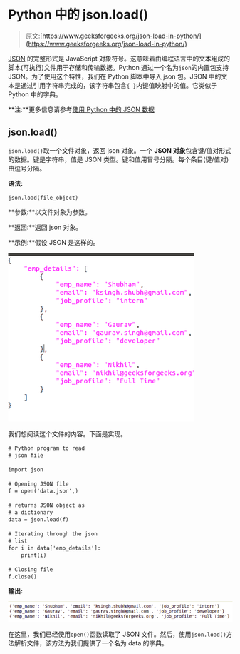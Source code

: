 # Python 中的 json.load()

> 原文:[https://www.geeksforgeeks.org/json-load-in-python/](https://www.geeksforgeeks.org/json-load-in-python/)

[JSON](https://www.geeksforgeeks.org/javascript-json/) 的完整形式是 JavaScript 对象符号。这意味着由编程语言中的文本组成的脚本(可执行)文件用于存储和传输数据。Python 通过一个名为`json`的内置包支持 JSON。为了使用这个特性，我们在 Python 脚本中导入 json 包。JSON 中的文本是通过引用字符串完成的，该字符串包含`{ }`内键值映射中的值。它类似于 Python 中的字典。

**注:**更多信息请参考[使用 Python 中的 JSON 数据](https://www.geeksforgeeks.org/working-with-json-data-in-python/)

## json.load()

`json.load()`取一个文件对象，返回 json 对象。一个 **JSON 对象**包含键/值对形式的数据。键是字符串，值是 JSON 类型。键和值用冒号分隔。每个条目(键/值对)由逗号分隔。

**语法:**

```
json.load(file_object)
```

**参数:**以文件对象为参数。

**返回:**返回 json 对象。

**示例:**假设 JSON 是这样的。

![pyhton-append-json1](img/c1f7ebbcf82ae42f4b6124add68e99f2.png)

我们想阅读这个文件的内容。下面是实现。

```
# Python program to read
# json file

import json

# Opening JSON file
f = open('data.json',)

# returns JSON object as 
# a dictionary
data = json.load(f)

# Iterating through the json
# list
for i in data['emp_details']:
    print(i)

# Closing file
f.close()
```

**输出:**

![python-read-json-output1](img/cf0bab6fb517fdbeea3ed0902f7e5284.png)

在这里，我们已经使用`open()`函数读取了 JSON 文件。然后，使用`json.load()`方法解析文件，该方法为我们提供了一个名为 data 的字典。